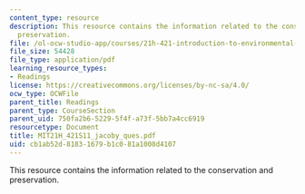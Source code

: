 ```yaml
---
content_type: resource
description: This resource contains the information related to the conservation and
  preservation.
file: /ol-ocw-studio-app/courses/21h-421-introduction-to-environmental-history-spring-2011/cb1ab52d81831679b1c081a1008d4107_MIT21H_421S11_jacoby_ques.pdf
file_size: 54428
file_type: application/pdf
learning_resource_types:
- Readings
license: https://creativecommons.org/licenses/by-nc-sa/4.0/
ocw_type: OCWFile
parent_title: Readings
parent_type: CourseSection
parent_uid: 750fa2b6-5229-5f4f-a73f-5bb7a4cc6919
resourcetype: Document
title: MIT21H_421S11_jacoby_ques.pdf
uid: cb1ab52d-8183-1679-b1c0-81a1008d4107
---
```

This resource contains the information related to the conservation and preservation.